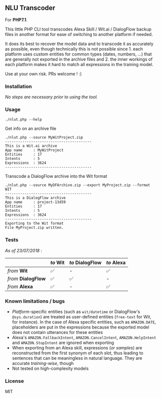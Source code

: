 NLU Transcoder
---

For **PHP7.1**.

This little PHP CLI tool transcodes Alexa Skill / Wit.ai / DialogFlow backup files in another format for ease of switching to another platform if needed.

It does its best to recover the model data and to transcode it as accurately as possible, even though technically this is not possible since 1. each platform uses custom entities for common types (dates, numbers, ...) that are generally not exported in the archive files and 2. the inner workings of each platform makes it hard to match all expressions in the training model.

Use at your own risk. PRs welcome ! :)

### Installation

_No steps are necessary prior to using the tool._

### Usage

    ./nlut.php --help

Get info on an archive file

    ./nlut.php --source MyWitProject.zip
    ----------------------------------------
    This is a Wit.ai archive
    App name     : MyWitProject
    Entities     : 17
    Intents      : 5
    Expressions  : 3624
    ----------------------------------------

Transcode a DialogFlow archive into the Wit format

    ./nlut.php --source MyDFArchive.zip --export MyProject.zip --format WIT
    ----------------------------------------
    This is a DialogFlow archive
    App name     : project-13d59
    Entities     : 17
    Intents      : 5
    Expressions  : 3624
    ----------------------------------------
    Exporting to the Wit format
    File MyProject.zip written.

### Tests

_As of 23/07/2018_ :

|                        | _to_ Wit   | _to_ DialogFlow  | _to_ Alexa |
| ---------------------- | ---------- | ---------------- | ---------- |
| _from_ **Wit**         |   ✅       |   -              |   ✅       |
| _from_ **DialogFlow**  |   ✅       |   ✅             |   -        |
| _from_ **Alexa**       |   ✅       |   -              |   ✅       |

### Known limitations / bugs

  - _Platform_-specific entities (such as `wit/datetime` or DialogFlow's `@sys.duration`) are treated as user-defined entities (`free-text` for Wit, for instance). In the case of Alexa specific entities, such as `AMAZON.DATE`, placeholders are put in the expressions because the exported model does not contain utterances for these entities
  - Alexa's  `AMAZON.FallbackIntent`, `AMAZON.CancelIntent`, `AMAZON.HelpIntent` and `AMAZON.StopIntent` are ignored when exporting
  - When exporting from an Alexa skill, expressions (_or samples_) are reconstructed from the first synonym of each slot, thus leading to sentences that can be meaningless in natural language. They are accurate _training-wise_, though
  - Not tested on high-complexity models

### License

MIT